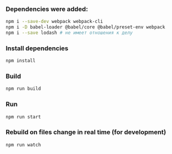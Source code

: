 ### Dependencies were added:

```sh
npm i --save-dev webpack webpack-cli 
npm i -D babel-loader @babel/core @babel/preset-env webpack
npm i --save lodash # не имеет отношения к делу
```

### Install dependencies
```sh
npm install
```

### Build
```sh
npm run build
```

### Run
```sh
npm run start
```

### Rebuild on files change in real time (for development)
```sh
npm run watch
```
